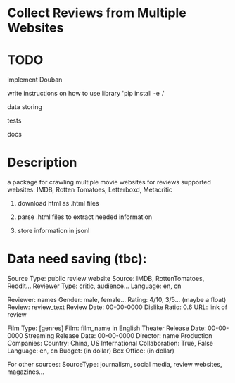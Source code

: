 # Collect Reviews from Multiple Websites

# TODO

implement Douban

write instructions on how to use library 'pip install -e .'

data storing

tests

docs

# Description

a package for crawling multiple movie websites for reviews
supported websites: IMDB, Rotten Tomatoes, Letterboxd, Metacritic

1. download html as .html files

2. parse .html files to extract needed information

3. store information in jsonl

# Data need saving (tbc):

Source Type: public review website
Source: IMDB, RottenTomatoes, Reddit...
Reviewer Type: critic, audience...
Language: en, cn

Reviewer: names
Gender: male, female...
Rating: 4/10, 3/5... (maybe a float)
Review: review_text
Review Date: 00-00-0000
Dislike Ratio: 0.6
URL: link of review

Film Type: [genres]
Film: film_name in English
Theater Release Date: 00-00-0000
Streaming Release Date: 00-00-0000
Director: name
Production Companies: 
Country: China, US
International Collaboration: True, False
Language: en, cn
Budget: (in dollar)
Box Office: (in dollar)


For other sources:
SourceType: journalism, social media, review websites, magazines...

